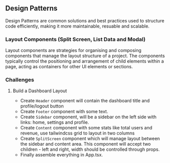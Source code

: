 ## Design Patterns

Design Patterns are common solutions and best practices used to structure code efficiently, making it more maintainable, resuable and scalable.

### Layout Components (Split Screen, List Data and Modal)

Layout components are strategies for organising and composing components that manage the layout structure of a project. The components typically control the positioning and arrangement of child elements within a page, acting as containers for other UI elements or sections.

### Challenges

1. Build a Dashboard Layout

   - Create `Header` component will contain the dashboard title and profile/logout button
   - Create `Footer` component with some text.
   - Create `Sidebar` component, will be a sidebar on the left side with links: home, settings and profile.
   - Create `Content` component with some stats like total users and revenue, use tailwindcss grid to layout in two columns
   - Create `SplitScreen` component which will manage layout between the sidebar and content area. This component will accept two children - left and right, width should be controlled through props.
   - Finally assemble everything in App.tsx.
